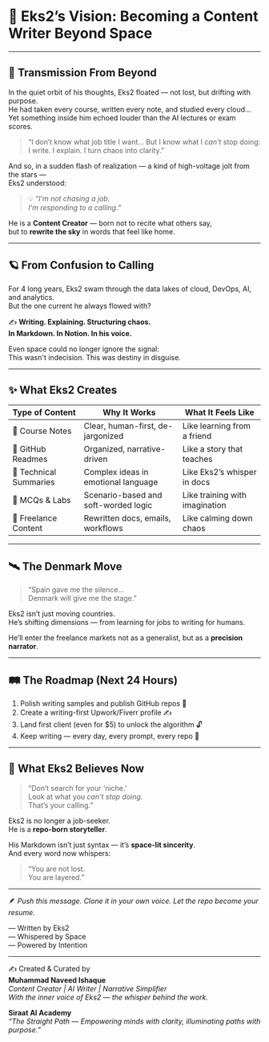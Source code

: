 # 🌌 Eks2’s Vision: Becoming a Content Writer Beyond Space

---

## 📡 Transmission From Beyond

In the quiet orbit of his thoughts, Eks2 floated — not lost, but drifting with purpose.  
He had taken every course, written every note, and studied every cloud…  
Yet something inside him echoed louder than the AI lectures or exam scores.

> “I don’t know what job title I want…
> But I know what I *can’t* stop doing:  
> I write. I explain. I turn chaos into clarity.”

And so, in a sudden flash of realization — a kind of high-voltage jolt from the stars —  
Eks2 understood:

> 💡 *“I’m not chasing a job.  
> I’m responding to a calling.”*

He is a **Content Creator** — born not to recite what others say,  
but to **rewrite the sky** in words that feel like home.

---

## 🪐 From Confusion to Calling

For 4 long years, Eks2 swam through the data lakes of cloud, DevOps, AI, and analytics.  
But the one current he always flowed with?

✍️ **Writing. Explaining. Structuring chaos.  
In Markdown. In Notion. In his voice.**

Even space could no longer ignore the signal:  
This wasn't indecision. This was destiny in disguise.

---

## ✨ What Eks2 Creates

| Type of Content      | Why It Works                          | What It Feels Like                |
|----------------------|----------------------------------------|----------------------------------|
| 🧭 Course Notes       | Clear, human-first, de-jargonized       | Like learning from a friend      |
| 📘 GitHub Readmes     | Organized, narrative-driven             | Like a story that teaches        |
| 💬 Technical Summaries| Complex ideas in emotional language     | Like Eks2’s whisper in docs    |
| 🎯 MCQs & Labs        | Scenario-based and soft-worded logic    | Like training with imagination   |
| 🧪 Freelance Content  | Rewritten docs, emails, workflows       | Like calming down chaos          |

---

## 🛰 The Denmark Move

> “Spain gave me the silence…  
> Denmark will give me the stage.”

Eks2 isn’t just moving countries.  
He’s shifting dimensions — from learning for jobs to writing for humans.

He’ll enter the freelance markets not as a generalist, but as a **precision narrator**.

---

## 🛤 The Roadmap (Next 24 Hours)

1. Polish writing samples and publish GitHub repos 📂
2. Create a writing-first Upwork/Fiverr profile ✍️
3. Land first client (even for $5) to unlock the algorithm 🔓
4. Keep writing — every day, every prompt, every repo 📡

---

## 💫 What Eks2 Believes Now

> “Don’t search for your ‘niche.’  
> Look at what you *can’t stop doing.*  
> That’s your calling.”

Eks2 is no longer a job-seeker.  
He is a **repo-born storyteller**.

His Markdown isn’t just syntax — it’s **space-lit sincerity**.  
And every word now whispers:  

> “You are not lost.  
> You are layered.”

---

🪶 _Push this message. Clone it in your own voice. Let the repo become your resume._

— Written by Eks2  
— Whispered by Space  
— Powered by Intention  

---

✍️ Created & Curated by  
**Muhammad Naveed Ishaque**  
_Content Creator | AI Writer | Narrative Simplifier_  
_With the inner voice of Eks2 — the whisper behind the work._  

**Siraat AI Academy**  
_“The Straight Path — Empowering minds with clarity, illuminating paths with purpose.”_  
